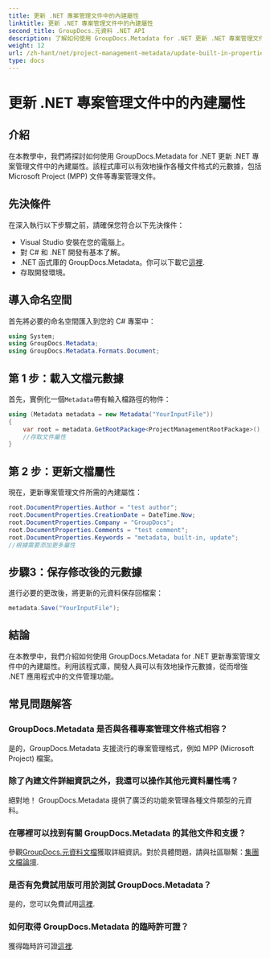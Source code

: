 ```yaml
---
title: 更新 .NET 專案管理文件中的內建屬性
linktitle: 更新 .NET 專案管理文件中的內建屬性
second_title: GroupDocs.元資料 .NET API
description: 了解如何使用 GroupDocs.Metadata for .NET 更新 .NET 專案管理文件中的元資料。提昇文件管理效率。
weight: 12
url: /zh-hant/net/project-management-metadata/update-built-in-properties-project-management-documents/
type: docs
---
```

# 更新 .NET 專案管理文件中的內建屬性

## 介紹
在本教學中，我們將探討如何使用 GroupDocs.Metadata for .NET 更新 .NET 專案管理文件中的內建屬性。該程式庫可以有效地操作各種文件格式的元數據，包括 Microsoft Project (MPP) 文件等專案管理文件。
## 先決條件
在深入執行以下步驟之前，請確保您符合以下先決條件：
- Visual Studio 安裝在您的電腦上。
- 對 C# 和 .NET 開發有基本了解。
-  .NET 函式庫的 GroupDocs.Metadata。你可以下載它[這裡](https://releases.groupdocs.com/metadata/net/).
- 存取開發環境。

## 導入命名空間
首先將必要的命名空間匯入到您的 C# 專案中：
```csharp
using System;
using GroupDocs.Metadata;
using GroupDocs.Metadata.Formats.Document;
```
## 第 1 步：載入文檔元數據
首先，實例化一個`Metadata`帶有輸入檔路徑的物件：
```csharp
using (Metadata metadata = new Metadata("YourInputFile"))
{
    var root = metadata.GetRootPackage<ProjectManagementRootPackage>();
    //存取文件屬性
}
```
## 第 2 步：更新文檔屬性
現在，更新專案管理文件所需的內建屬性：
```csharp
root.DocumentProperties.Author = "test author";
root.DocumentProperties.CreationDate = DateTime.Now;
root.DocumentProperties.Company = "GroupDocs";
root.DocumentProperties.Comments = "test comment";
root.DocumentProperties.Keywords = "metadata, built-in, update";
//根據需要添加更多屬性
```
## 步驟3：保存修改後的元數據
進行必要的更改後，將更新的元資料保存回檔案：
```csharp
metadata.Save("YourInputFile");
```

## 結論
在本教學中，我們介紹如何使用 GroupDocs.Metadata for .NET 更新專案管理文件中的內建屬性。利用該程式庫，開發人員可以有效地操作元數據，從而增強 .NET 應用程式中的文件管理功能。

## 常見問題解答
### GroupDocs.Metadata 是否與各種專案管理文件格式相容？
是的，GroupDocs.Metadata 支援流行的專案管理格式，例如 MPP (Microsoft Project) 檔案。
### 除了內建文件詳細資訊之外，我還可以操作其他元資料屬性嗎？
絕對地！ GroupDocs.Metadata 提供了廣泛的功能來管理各種文件類型的元資料。
### 在哪裡可以找到有關 GroupDocs.Metadata 的其他文件和支援？
參觀[GroupDocs.元資料文檔](https://tutorials.groupdocs.com/metadata/net/)獲取詳細資訊。對於具體問題，請與社區聯繫：[集團文檔論壇](https://forum.groupdocs.com/c/metadata/14).
### 是否有免費試用版可用於測試 GroupDocs.Metadata？
是的，您可以免費試用[這裡](https://releases.groupdocs.com/).
### 如何取得 GroupDocs.Metadata 的臨時許可證？
獲得臨時許可證[這裡](https://purchase.groupdocs.com/temporary-license/).